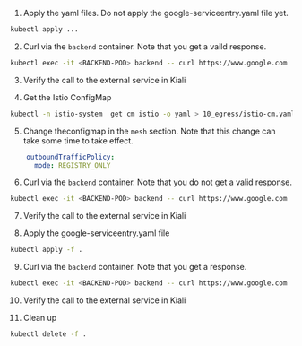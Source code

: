 1. Apply the yaml files. Do not apply the google-serviceentry.yaml file yet.
```bash
kubectl apply ...
```

2. Curl via the `backend` container. Note that you get a vaild response.
```bash
kubectl exec -it <BACKEND-POD> backend -- curl https://www.google.com
```

3. Verify the call to the external service in Kiali

4. Get the Istio ConfigMap
```bash
kubectl -n istio-system  get cm istio -o yaml > 10_egress/istio-cm.yaml
```

5. Change theconfigmap in the `mesh` section. Note that this change can take some time to take effect.
```yaml
    outboundTrafficPolicy:
      mode: REGISTRY_ONLY
```

6. Curl via the `backend` container. Note that you do not get a valid response.
```bash
kubectl exec -it <BACKEND-POD> backend -- curl https://www.google.com
```

7. Verify the call to the external service in Kiali

8. Apply the google-serviceentry.yaml file
```bash
kubectl apply -f .
```

9. Curl via the `backend` container. Note that you get a response.
```bash
kubectl exec -it <BACKEND-POD> backend -- curl https://www.google.com
```

10. Verify the call to the external service in Kiali

11. Clean up
```bash
kubectl delete -f .
```